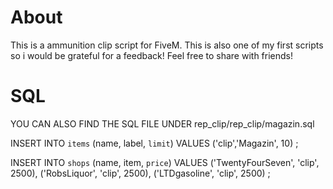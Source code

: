 # About
This is a ammunition clip script for FiveM.
This is also one of my first scripts so i would be grateful for a feedback!
Feel free to share with friends!


# SQL
YOU CAN ALSO FIND THE SQL FILE UNDER rep_clip/rep_clip/magazin.sql

 INSERT INTO `items` (name, label, `limit`) VALUES
  ('clip','Magazin', 10)
 ;
 
 INSERT INTO `shops` (name, item, `price`) VALUES
  ('TwentyFourSeven', 'clip', 2500),
  ('RobsLiquor', 'clip', 2500),
  ('LTDgasoline', 'clip', 2500)
 ;
